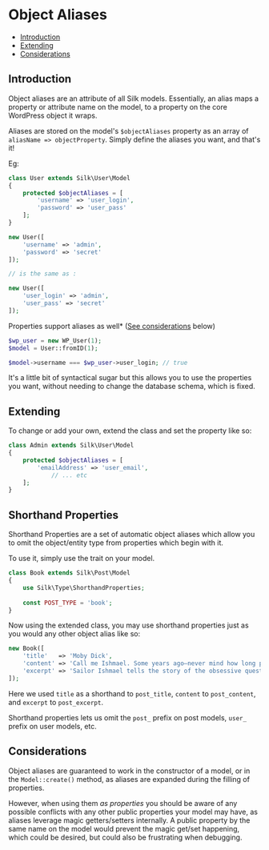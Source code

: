 # Object Aliases

- [Introduction](#introduction)
- [Extending](#extending)
- [Considerations](#considerations)

## Introduction

Object aliases are an attribute of all Silk models. Essentially, an alias maps a property or attribute name on the model, to a property on the core WordPress object it wraps.

Aliases are stored on the model's `$objectAliases` property as an array of `aliasName => objectProperty`.  Simply define the aliases you want, and that's it!

Eg:
```php
class User extends Silk\User\Model
{
    protected $objectAliases = [
        'username' => 'user_login',
        'password' => 'user_pass'
    ];
}

new User([
    'username' => 'admin',
    'password' => 'secret'
]);

// is the same as :

new User([
    'user_login' => 'admin',
    'user_pass' => 'secret'
]);
```

Properties support aliases as well* ([See considerations](#considerations) below)

```php
$wp_user = new WP_User(1);
$model = User::fromID(1);

$model->username === $wp_user->user_login; // true
```

It's a little bit of syntactical sugar but this allows you to use the properties you want, without needing to change the database schema, which is fixed.

## Extending

To change or add your own, extend the class and set the property like so:

```php
class Admin extends Silk\User\Model
{
    protected $objectAliases = [
        'emailAddress' => 'user_email',
            // ... etc
    ];
}
```

## Shorthand Properties

Shorthand Properties are a set of automatic object aliases which allow you to omit the object/entity type from properties which begin with it.

To use it, simply use the trait on your model.

```php
class Book extends Silk\Post\Model
{
    use Silk\Type\ShorthandProperties;
    
    const POST_TYPE = 'book';
}
```

Now using the extended class, you may use shorthand properties just as you would any other object alias like so:

```php
new Book([
    'title'   => 'Moby Dick',
    'content' => 'Call me Ishmael. Some years ago—never mind how long precisely—having little or no money in my purse, and nothing particular to interest me on shore ...',
    'excerpt' => 'Sailor Ishmael tells the story of the obsessive quest of Ahab, captain of the whaler the Pequod, for revenge on Moby Dick, the white whale which on the previous whaling voyage destroyed his ship and severed his leg at the knee.'
]);
```

Here we used `title` as a shorthand to `post_title`, `content` to `post_content`, and `excerpt` to `post_excerpt`.

Shorthand properties lets us omit the `post_` prefix on post models, `user_` prefix on user models, etc.

## Considerations

Object aliases are guaranteed to work in the constructor of a model, or in the `Model::create()` method, as aliases are expanded during the filling of properties.

However, when using them _as properties_ you should be aware of any possible conflicts with any other public properties your model may have, as aliases leverage magic getters/setters internally.
A public property by the same name on the model would prevent the magic get/set happening, which could be desired, but could also be frustrating when debugging. 

